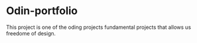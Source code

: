 # Odin-portfolio

This project is one of the oding projects fundamental projects that allows us freedome of design.
